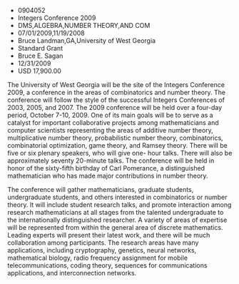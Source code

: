 
* 0904052
* Integers Conference 2009
* DMS,ALGEBRA,NUMBER THEORY,AND COM
* 07/01/2009,11/19/2008
* Bruce Landman,GA,University of West Georgia
* Standard Grant
* Bruce E. Sagan
* 12/31/2009
* USD 17,900.00

The University of West Georgia will be the site of the Integers Conference 2009,
a conference in the areas of combinatorics and number theory. The conference
will follow the style of the successful Integers Conferences of 2003, 2005, and
2007. The 2009 conference will be held over a four-day period, October 7-10,
2009. One of its main goals will be to serve as a catalyst for important
collaborative projects among mathematicians and computer scientists representing
the areas of additive number theory, multiplicative number theory, probabilistic
number theory, combinatorics, combinatorial optimization, game theory, and
Ramsey theory. There will be five or six plenary speakers, who will give one-
hour talks. There will also be approximately seventy 20-minute talks. The
conference will be held in honor of the sixty-fifth birthday of Carl Pomerance,
a distinguished mathematician who has made major contributions in number theory.

The conference will gather mathematicians, graduate students, undergraduate
students, and others interested in combinatorics or number theory. It will
include student research talks, and promote interaction among research
mathematicians at all stages from the talented undergraduate to the
internationally distinguished researcher. A variety of areas of expertise will
be represented from within the general area of discrete mathematics. Leading
experts will present their latest work, and there will be much collaboration
among participants. The research areas have many applications, including
cryptography, genetics, neural networks, mathematical biology, radio frequency
assignment for mobile telecommunications, coding theory, sequences for
communications applications, and interconnection networks.
